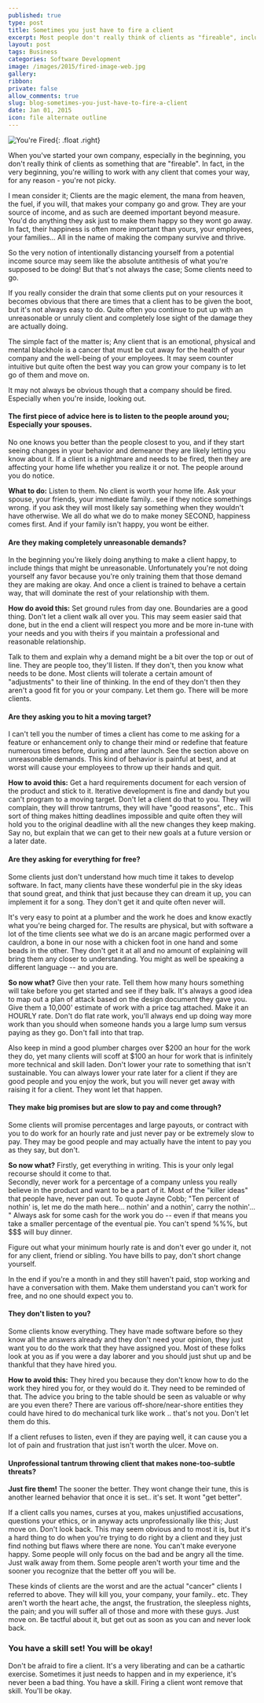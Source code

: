 ```yaml
---
published: true
type: post
title: Sometimes you just have to fire a client
excerpt: Most people don't really think of clients as "fireable", including clients themselves... Think again.  Sometimes the best thing a company can do is get rid of that problem client by giving them the boot.  
layout: post
tags: Business
categories: Software Development
image: /images/2015/fired-image-web.jpg
gallery:
ribbon:
private: false
allow_comments: true
slug: blog-sometimes-you-just-have-to-fire-a-client
date: Jan 01, 2015
icon: file alternate outline
---
```


![You're Fired](/images/2015/fired-image-web.jpg){: .float .right}

When you've started your own company, especially in the beginning, you don't really think of clients as something that are "fireable".  In fact, in the very beginning, you're willing to work with any client that comes your way, for any reason - you're not picky.  

I mean consider it;  Clients are the magic element, the mana from heaven, the fuel, if you will, that makes your company go and grow.  They are your source of income, and as such are deemed important beyond measure.  You'd do anything they ask just to make them happy so they wont go away.  In fact, their happiness is often more important than yours, your employees, your families...  All in the name of making the company survive and thrive.

So the very notion of intentionally distancing yourself from a potential income source may seem like the absolute antithesis of what you're supposed to be doing!  But that's not always the case; Some clients need to go.  

If you really consider the drain that some clients put on your resources it becomes obvious that there are times that a client has to be given the boot, but it's not always easy to do.  Quite often you continue to put up with an unreasonable or unruly client and completely lose sight of the damage they are actually doing.

The simple fact of the matter is;  Any client that is an emotional, physical and mental blackhole is a cancer that must be cut away for the health of your company and the well-being of your employees.   It may seem counter intuitive but quite often the best way you can grow your company is to let go of them and move on.

It may not always be obvious though that a company should be fired.  Especially when you're inside, looking out.


#### The first piece of advice here is to listen to the people around you; Especially your spouses.

No one knows you better than the people closest to you, and if they start seeing changes in your behavior and demeanor they are likely letting you know about it.  If a client is a nightmare and needs to be fired, then they are affecting your home life whether you realize it or not.  The people around you do notice. 

__What to do:__  Listen to them.  No client is worth your home life.  Ask your spouse, your friends, your immediate family.. see if they notice somethings wrong.  if you ask they will most likely say something when they wouldn't have otherwise.  We all do what we do to make money SECOND, happiness comes first.  And if your family isn't happy, you wont be either.    


#### Are they making completely unreasonable demands?

In the beginning you're likely doing anything to make a client happy, to include things that might be unreasonable.  Unfortunately you're not doing yourself any favor because you're only training them that those demand they are making are okay.  And once a client is trained to behave a certain way, that will dominate the rest of your relationship with them.

__How do avoid this:__  Set ground rules from day one.  Boundaries are a good thing.  Don't let a client walk all over you.  This may seem easier said that done, but in the end a client will respect you more and be more in-tune with your needs and you with theirs if you maintain a professional and reasonable relationship.   

Talk to them and explain why a demand might be a bit over the top or out of line.  They are people too, they'll listen.  If they don't, then you know what needs to be done.  Most clients will tolerate a certain amount of "adjustments" to their line of thinking.  In the end of they don't then they aren't a good fit for you or your company.  Let them go.  There will be more clients.


#### Are they asking you to hit a moving target?

I can't tell you the number of times a client has come to me asking for a feature or enhancement only to change their mind or redefine that feature numerous times before, during and after launch.  See the section above on unreasonable demands. This kind of behavior is painful at best, and at worst will cause your employees to throw up their hands and quit.  

__How to avoid this:__  Get a hard requirements document for each version of the product and stick to it.  Iterative development is fine and dandy but you can't program to a moving target.   Don't let a client do that to you.  They will complain, they will throw tantrums, they will have "good reasons", etc..  This sort of thing makes hitting deadlines impossible and quite often they will hold you to the original deadline with all the new changes they keep making.  Say no, but explain that we can get to their new goals at a future version or a later date.  


#### Are they asking for everything for free?

Some clients just don't understand how much time it takes to develop software.  In fact, many clients have these wonderful pie in the sky ideas that sound great, and think that just because they can dream it up, you can implement it for a song.    They don't get it and quite often never will.  

It's very easy to point at a plumber and the work he does and know exactly what you're being charged for.  The results are physical, but with software a lot of the time clients see what we do is an arcane magic performed over a cauldron, a bone in our nose with a chicken foot in one hand and some beads in the other.  They don't get it at all and no amount of explaining will bring them any closer to understanding.  You might as well be speaking a different language -- and you are.   

__So now what?__  Give then your rate.  Tell them how many hours something will take before you get started and see if they balk.  It's always a good idea to map out a plan of attack based on the design document they gave you.  Give them a 10,000' estimate of work with a price tag attached.  Make it an HOURLY rate.  Don't do flat rate work, you'll always end up doing way more work than you should when someone hands you a large lump sum versus paying as they go.   Don't fall into that trap.

Also keep in mind a good plumber charges over $200 an hour for the work they do, yet many clients will scoff at $100 an hour for work that is infinitely more technical and skill laden.  Don't lower your rate to something that isn't sustainable.  You can always lower your rate later for a client if they are good people and you enjoy the work, but you will never get away with raising it for a client.  They wont let that happen.


#### They make big promises but are slow to pay and come through?

Some clients will promise percentages and large payouts, or contract with you to do work for an hourly rate and just never pay or be extremely slow to pay.  They may be good people and may actually have the intent to pay you as they say, but don't.

__So now what?__  Firstly, get everything in writing.  This is your only legal recourse should it come to that.  
Secondly, never work for a percentage of a company unless you really believe in the product and want to be a part of it.  Most of the "killer ideas" that people have, never pan out.  To quote Jayne Cobb; "Ten percent of nothin' is, let me do the math here... nothin' and a nothin', carry the nothin'... "  Always ask for some cash for the work you do -- even if that means you take a smaller percentage of the eventual pie.  You can't spend %%%, but $$$ will buy dinner.  

Figure out what your minimum hourly rate is and don't ever go under it, not for any client, friend or sibling.  You have bills to pay, don't short change yourself. 

In the end if you're a month in and they still haven't paid, stop working and have a conversation with them.  Make them understand you can't work for free, and no one should expect you to. 


#### They don't listen to you?

Some clients know everything.  They have made software before so they know all the answers already and they don't need your opinion, they just want you to do the work that they have assigned you.  Most of these folks look at you as if you were a day laborer and you should just shut up and be thankful that they have hired you.  

__How to avoid this:__  They hired you because they don't know how to do the work they hired you for, or they would do it.  They need to be reminded of that.  The advice you bring to the table should be seen as valuable or why are you even there?  There are various off-shore/near-shore entities they could have hired to do mechanical turk like work .. that's not you.  Don't let them do this.

If a client refuses to listen, even if they are paying well, it can cause you a lot of pain and frustration that just isn't worth the ulcer.  Move on.  


#### Unprofessional tantrum throwing client that makes none-too-subtle threats?

__Just fire them!__  The sooner the better.  They wont change their tune, this is another learned behavior that once it is set.. it's set. It wont "get better".  

If a client calls you names, curses at you, makes unjustified accusations, questions your ethics, or in anyway acts unprofessionally like this;  Just move on.  Don't look back.  This may seem obvious and to most it is, but it's a hard thing to do when you're trying to do right by a client and they just find nothing but flaws where there are none.  You can't make everyone happy.  Some people will only focus on the bad and be angry all the time.  Just walk away from them.  Some people aren't worth your time and the sooner you recognize that the better off you will be.
 
These kinds of clients are the worst and are the actual "cancer" clients I referred to above.  They will kill you, your company, your family.. etc.  They aren't worth the heart ache, the angst, the frustration, the sleepless nights, the pain; and you will suffer all of those and more with these guys.  Just move on.  Be tactful about it, but get out as soon as you can and never look back.  


### You have a skill set!  You will be okay!

Don't be afraid to fire a client.  It's a very liberating and can be a cathartic exercise.  Sometimes it just needs to happen and in my experience, it's never been a bad thing.  You have a skill.  Firing a client wont remove that skill.  You'll be okay. 
